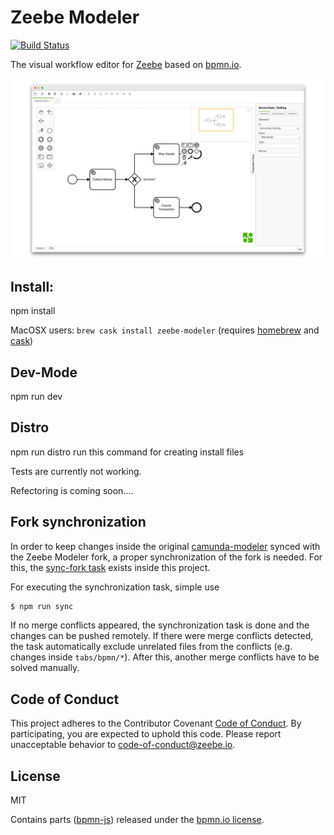 # Zeebe Modeler

[![Build Status](https://travis-ci.com/zeebe-io/zeebe-modeler.svg?branch=master)](https://travis-ci.com/zeebe-io/zeebe-modeler)

The visual workflow editor for [Zeebe](https://zeebe.io/) based on [bpmn.io](http://bpmn.io).

![Zeebe Modeler](docs/screenshot.png)


## Install:

npm install

MacOSX users: `brew cask install zeebe-modeler` (requires [homebrew](https://brew.sh/index_de.html) and [cask](https://caskroom.github.io))

## Dev-Mode
npm run dev

## Distro
npm run distro
run this command for creating install files


Tests are currently not working.

Refectoring is coming soon....

## Fork synchronization

In order to keep changes inside the original [camunda-modeler](https://github.com/camunda/camunda-modeler) synced with the Zeebe Modeler fork, a proper synchronization of the fork is needed. For this, the [sync-fork task](./tasks/sync-fork.js) exists inside this project.

For executing the synchronization task, simple use

```sh
$ npm run sync
```

If no merge conflicts appeared, the synchronization task is done and the changes can be pushed remotely. If there were merge conflicts detected, the task automatically exclude unrelated files from the conflicts (e.g. changes inside `tabs/bpmn/*`). After this, another merge conflicts have to be solved manually.

## Code of Conduct

This project adheres to the Contributor Covenant [Code of
Conduct](/CODE_OF_CONDUCT.md). By participating, you are expected to uphold
this code. Please report unacceptable behavior to
code-of-conduct@zeebe.io.

## License

MIT

Contains parts ([bpmn-js](https://github.com/bpmn-io/bpmn-js)) released under the [bpmn.io license](http://bpmn.io/license).
